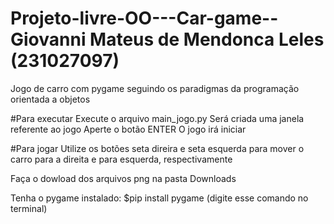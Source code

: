 # Projeto-livre-OO---Car-game-- Giovanni Mateus de Mendonca Leles (231027097)
Jogo de carro com pygame seguindo os paradigmas da programação orientada a objetos

#Para executar
Execute o arquivo main_jogo.py
Será criada uma janela referente ao jogo
Aperte o botão ENTER
O jogo irá iniciar 

#Para jogar
Utilize os botões seta direira e seta esquerda para mover o carro para a direita e para esquerda, respectivamente

Faça o dowload dos arquivos png na pasta Downloads

Tenha o pygame instalado: $pip install pygame (digite esse comando no terminal)
